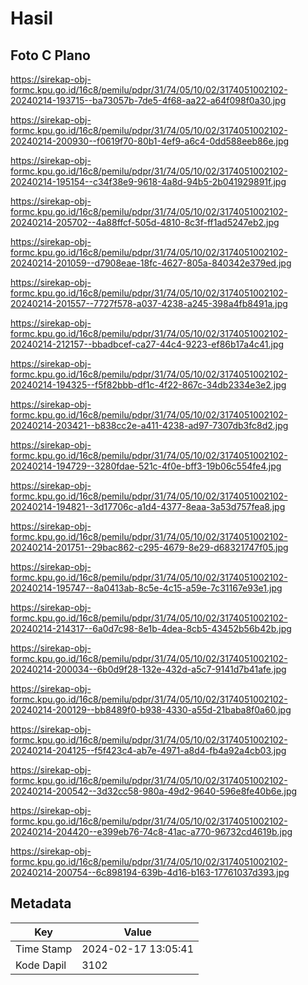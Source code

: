 # Hasil

## Foto C Plano

https://sirekap-obj-formc.kpu.go.id/16c8/pemilu/pdpr/31/74/05/10/02/3174051002102-20240214-193715--ba73057b-7de5-4f68-aa22-a64f098f0a30.jpg

https://sirekap-obj-formc.kpu.go.id/16c8/pemilu/pdpr/31/74/05/10/02/3174051002102-20240214-200930--f0619f70-80b1-4ef9-a6c4-0dd588eeb86e.jpg

https://sirekap-obj-formc.kpu.go.id/16c8/pemilu/pdpr/31/74/05/10/02/3174051002102-20240214-195154--c34f38e9-9618-4a8d-94b5-2b041929891f.jpg

https://sirekap-obj-formc.kpu.go.id/16c8/pemilu/pdpr/31/74/05/10/02/3174051002102-20240214-205702--4a88ffcf-505d-4810-8c3f-ff1ad5247eb2.jpg

https://sirekap-obj-formc.kpu.go.id/16c8/pemilu/pdpr/31/74/05/10/02/3174051002102-20240214-201059--d7908eae-18fc-4627-805a-840342e379ed.jpg

https://sirekap-obj-formc.kpu.go.id/16c8/pemilu/pdpr/31/74/05/10/02/3174051002102-20240214-201557--7727f578-a037-4238-a245-398a4fb8491a.jpg

https://sirekap-obj-formc.kpu.go.id/16c8/pemilu/pdpr/31/74/05/10/02/3174051002102-20240214-212157--bbadbcef-ca27-44c4-9223-ef86b17a4c41.jpg

https://sirekap-obj-formc.kpu.go.id/16c8/pemilu/pdpr/31/74/05/10/02/3174051002102-20240214-194325--f5f82bbb-df1c-4f22-867c-34db2334e3e2.jpg

https://sirekap-obj-formc.kpu.go.id/16c8/pemilu/pdpr/31/74/05/10/02/3174051002102-20240214-203421--b838cc2e-a411-4238-ad97-7307db3fc8d2.jpg

https://sirekap-obj-formc.kpu.go.id/16c8/pemilu/pdpr/31/74/05/10/02/3174051002102-20240214-194729--3280fdae-521c-4f0e-bff3-19b06c554fe4.jpg

https://sirekap-obj-formc.kpu.go.id/16c8/pemilu/pdpr/31/74/05/10/02/3174051002102-20240214-194821--3d17706c-a1d4-4377-8eaa-3a53d757fea8.jpg

https://sirekap-obj-formc.kpu.go.id/16c8/pemilu/pdpr/31/74/05/10/02/3174051002102-20240214-201751--29bac862-c295-4679-8e29-d68321747f05.jpg

https://sirekap-obj-formc.kpu.go.id/16c8/pemilu/pdpr/31/74/05/10/02/3174051002102-20240214-195747--8a0413ab-8c5e-4c15-a59e-7c31167e93e1.jpg

https://sirekap-obj-formc.kpu.go.id/16c8/pemilu/pdpr/31/74/05/10/02/3174051002102-20240214-214317--6a0d7c98-8e1b-4dea-8cb5-43452b56b42b.jpg

https://sirekap-obj-formc.kpu.go.id/16c8/pemilu/pdpr/31/74/05/10/02/3174051002102-20240214-200034--6b0d9f28-132e-432d-a5c7-9141d7b41afe.jpg

https://sirekap-obj-formc.kpu.go.id/16c8/pemilu/pdpr/31/74/05/10/02/3174051002102-20240214-200129--bb8489f0-b938-4330-a55d-21baba8f0a60.jpg

https://sirekap-obj-formc.kpu.go.id/16c8/pemilu/pdpr/31/74/05/10/02/3174051002102-20240214-204125--f5f423c4-ab7e-4971-a8d4-fb4a92a4cb03.jpg

https://sirekap-obj-formc.kpu.go.id/16c8/pemilu/pdpr/31/74/05/10/02/3174051002102-20240214-200542--3d32cc58-980a-49d2-9640-596e8fe40b6e.jpg

https://sirekap-obj-formc.kpu.go.id/16c8/pemilu/pdpr/31/74/05/10/02/3174051002102-20240214-204420--e399eb76-74c8-41ac-a770-96732cd4619b.jpg

https://sirekap-obj-formc.kpu.go.id/16c8/pemilu/pdpr/31/74/05/10/02/3174051002102-20240214-200754--6c898194-639b-4d16-b163-17761037d393.jpg


## Metadata

| Key        | Value               |
| ---------- | ------------------- |
| Time Stamp | 2024-02-17 13:05:41 |
| Kode Dapil | 3102                |



